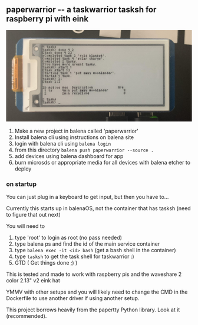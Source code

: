 ## paperwarrior -- a taskwarrior tasksh for raspberry pi with eink 

![Picture](./assets/paperwarrior.jpg?raw=true)

1. Make a new project in balena called 'paperwarrior'
2. Install balena cli using instructions on balena site
3. login with balena cli using `balena login`
4. from this directory `balena push paperwarrior --source .`
5. add devices using balena dashboard for app
6. burn microsds or appropriate media for all devices with balena etcher to deploy

### on startup

You can just plug in a keyboard to get input, but then you have to...

Currently this starts up in balenaOS, not the container that has tasksh (need to figure that out next)

You will need to
1. type 'root' to login as root (no pass needed)
2. type balena ps and find the id of the main service container
3. type `balena exec -it <id> bash` (get a bash shell in the container)
4. type `tasksh` to get the task shell for taskwarrior :)
5. GTD ( Get things done ;) )

This is tested and made to work with raspberry pis and the waveshare 2 color 2.13" v2 eink hat

YMMV with other setups and you will likely need to change the CMD in the Dockerfile to use another driver if using another setup.

This project borrows heavily from the papertty Python library. Look at it (recommended). 

[balena-link]:https://balena.io/
[signup-page]:https://dashboard.balena-cloud.com/signup
[gettingStarted-link]:http://balena.io/docs/learn/getting-started/

